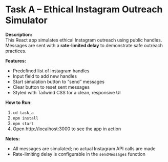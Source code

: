 # Task A – Ethical Instagram Outreach Simulator

**Description:**  
This React app simulates ethical Instagram outreach using public handles. Messages are sent with a **rate-limited delay** to demonstrate safe outreach practices.

**Features:**  
- Predefined list of Instagram handles  
- Input field to add new handles  
- Start simulation button to “send” messages  
- Clear button to reset sent messages  
- Styled with Tailwind CSS for a clean, responsive UI

**How to Run:**  
1. `cd task_a`  
2. `npm install`  
3. `npm start`  
4. Open http://localhost:3000 to see the app in action

**Notes:**  
- All messages are simulated; no actual Instagram API calls are made  
- Rate-limiting delay is configurable in the `sendMessages` function
